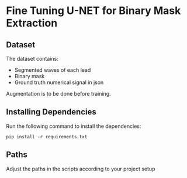 # Fine Tuning U-NET for Binary Mask Extraction

## Dataset

The dataset contains:
- Segmented waves of each lead
- Binary mask
- Ground truth numerical signal in json

Augmentation is to be done before training.

## Installing Dependencies

Run the following command to install the dependencies:

```
pip install -r requirements.txt
```

## Paths
Adjust the paths in the scripts according to your project setup